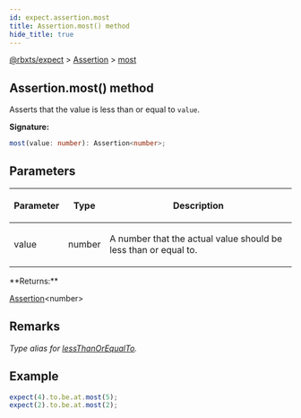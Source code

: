 ```yaml
---
id: expect.assertion.most
title: Assertion.most() method
hide_title: true
---
```


[@rbxts/expect](./expect.md) &gt; [Assertion](./expect.assertion.md) &gt; [most](./expect.assertion.most.md)

## Assertion.most() method

Asserts that the value is less than or equal to `value`<!-- -->.

**Signature:**

```typescript
most(value: number): Assertion<number>;
```

## Parameters

<table><thead><tr><th>

Parameter


</th><th>

Type


</th><th>

Description


</th></tr></thead>
<tbody><tr><td>

value


</td><td>

number


</td><td>

A number that the actual value should be less than or equal to.


</td></tr>
</tbody></table>
**Returns:**

[Assertion](./expect.assertion.md)<!-- -->&lt;number&gt;

## Remarks

_Type alias for [lessThanOrEqualTo](./expect.assertion.lessthanorequalto.md)<!-- -->._

## Example


```ts
expect(4).to.be.at.most(5);
expect(2).to.be.at.most(2);
```
